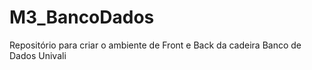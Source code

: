 # M3_BancoDados
Repositório para criar o ambiente de Front e Back da cadeira Banco de Dados Univali
